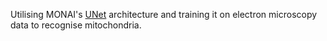 Utilising MONAI's [UNet](https://docs.monai.io/en/stable/networks.html#unet) architecture and training it on electron microscopy data to recognise mitochondria.

